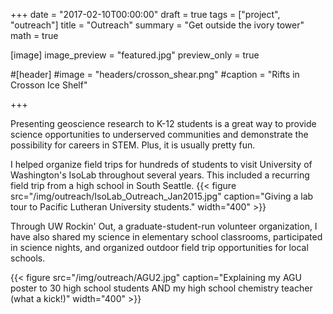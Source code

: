 +++
date = "2017-02-10T00:00:00"
draft = true
tags = ["project", "outreach"]
title = "Outreach"
summary = "Get outside the ivory tower"
math = true

[image]
image_preview = "featured.jpg"
preview_only = true

#[header]
#image = "headers/crosson_shear.png"
#caption = "Rifts in Crosson Ice Shelf"

+++


Presenting geoscience research to K-12 students is a great way to provide science opportunities to underserved communities and demonstrate the possibility for careers in STEM. Plus, it is usually pretty fun.

I helped organize field trips for hundreds of students to visit University of Washington's IsoLab throughout several years.  This included a recurring field trip from a high school in South Seattle.
{{< figure src="/img/outreach/IsoLab_Outreach_Jan2015.jpg" caption="Giving a lab tour to Pacific Lutheran University students." width="400" >}}

Through UW Rockin' Out, a graduate-student-run volunteer organization, I have also shared my science in elementary school classrooms, participated in science nights, and organized outdoor field trip opportunities for local schools.


{{< figure src="/img/outreach/AGU2.jpg" caption="Explaining my AGU poster to 30 high school students AND my high school chemistry teacher (what a kick!)" width="400" >}}
